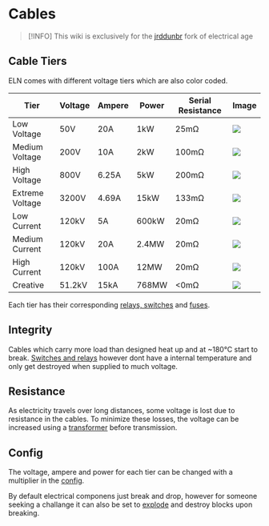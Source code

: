 # Cables

> [!INFO]
> This wiki is exclusively for the
> [jrddunbr](https://github.com/age-series/ElectricalAge) fork of electrical age

## Cable Tiers

ELN comes with different voltage tiers which are also color coded.

| Tier            | Voltage | Ampere | Power | Serial Resistance | Image                                                            |
| --------------- | ------- | ------ | ----- | ----------------- | ---------------------------------------------------------------- |
| Low Voltage     | 50V     | 20A    | 1kW   | 25mΩ              | <img src="/cables/lowvoltagecable.png" class="pixelated" />      |
| Medium Voltage  | 200V    | 10A    | 2kW   | 100mΩ             | <img src="/cables/mediumvoltagecable.png" class="pixelated" />   |
| High Voltage    | 800V    | 6.25A  | 5kW   | 200mΩ             | <img src="/cables/highvoltagecable.png" class="pixelated" />     |
| Extreme Voltage | 3200V   | 4.69A  | 15kW  | 133mΩ             | <img src="/cables/veryhighvoltagecable.png" class="pixelated" /> |
| Low Current     | 120kV   | 5A     | 600kW | 20mΩ              | <img src="/cables/lowcurrentcable.png" class="pixelated" />      |
| Medium Current  | 120kV   | 20A    | 2.4MW | 20mΩ              | <img src="/cables/mediumcurrentcable.png" class="pixelated" />   |
| High Current    | 120kV   | 100A   | 12MW  | 20mΩ              | <img src="/cables/highcurrentcable.png" class="pixelated" />     |
| Creative        | 51.2kV  | 15kA   | 768MW | <0mΩ              | <img src="/cables/creativecable.png" class="pixelated" />        |

Each tier has their corresponding [relays, switches](/1-beginner/switches-and-relays.md) and [fuses](/1-beginner/protection.html#electrical-fuse).

## Integrity

Cables which carry more load than designed heat up and at ~180°C start to break.
[Switches and relays](/1-beginner/switches-and-relays.md) however dont have a internal temperature and only get destroyed when supplied to much voltage.

## Resistance

As electricity travels over long distances, some voltage is lost due to resistance in the cables. To minimize these losses, the voltage can be increased using a [transformer](/1-beginner/transformers.md) before transmission.

## Config

The voltage, ampere and power for each tier can be changed with a multiplier in the [config](/5-advanced/config.html#power-balancing).

By default electrical componens just break and drop, however for someone seeking a challange it can also be set to [explode](/5-advanced/config.html#cable-explosions) and destroy blocks upon breaking.
